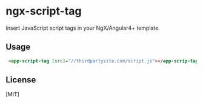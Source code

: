 # ngx-script-tag
Insert JavaScript script tags in your NgX/Angular4+ template.

## Usage

```html
 <app-script-tag [src]="//thirdpartysite.com/script.js"></app-scrip-tag>
```

## License

[MIT]
